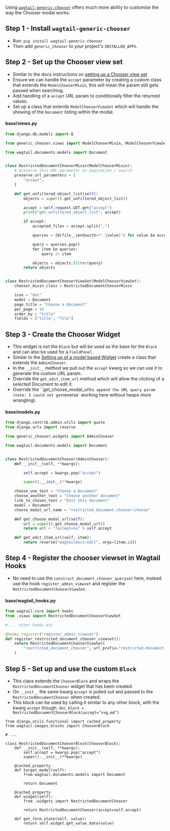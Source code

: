 Using [`wagtail-generic-chooser`](https://github.com/wagtail/wagtail-generic-chooser) offers much more ability to customise the way the Chooser modal works.

## Step 1 - Install `wagtail-generic-chooser`

- Run: `pip install wagtail-generic-chooser`
- Then add `generic_chooser` to your project's `INSTALLED_APPS`.

## Step 2 - Set up the Chooser view set

- Similar to the docs instructions on [setting up a Chooser view set](https://github.com/wagtail/wagtail-generic-chooser#chooser-views-model-based)
- Ensure we can handle the `accept` parameter by creating a custom class that extends the `ModelChooserMixin`, this will mean the param still gets passed when searching.
- Add handling of a `accept` URL param to conditionally filter the returned values.
- Set up a class that extends `ModelChooserViewSet` which will handle the showing of the `Document` listing within the modal.

#### **base/views.py**

```python
from django.db.models import Q

from generic_chooser.views import ModelChooserMixin, ModelChooserViewSet

from wagtail.documents.models import Document


class RestrictedDocumentChooserMixin(ModelChooserMixin):
    # preserve this URL parameter on pagination / search
    preserve_url_parameters = [
        "accept",
    ]

    def get_unfiltered_object_list(self):
        objects = super().get_unfiltered_object_list()

        accept = self.request.GET.get("accept")
        print("get_unfiltered_object_list", accept)

        if accept:
            accepted_files = accept.split(",")

            queries = [Q(file__iendswith=f".{value}") for value in accepted_files]

            query = queries.pop()
            for item in queries:
                query |= item

            objects = objects.filter(query)
        return objects


class RestrictedDocumentChooserViewSet(ModelChooserViewSet):
    chooser_mixin_class = RestrictedDocumentChooserMixin

    icon = "doc"
    model = Document
    page_title = "Choose a document"
    per_page = 10
    order_by = "title"
    fields = ["title", "file"]

```

## Step 3 - Create the Chooser Widget

- This widget is not the `Block` but will be used as the base for the `Block` and can also be used for a `FieldPanel`.
- Similar to the [Setting up of a model based Widget](https://github.com/wagtail/wagtail-generic-chooser#chooser-widgets-model-based) create a class that extends the `AdminChooser`.
- In the `__init__` method we pull out the `accept` kwarg so we can use it to generate the custom URL param.
- Override the `get_edit_item_url` method which will allow the clicking of a _selected_ Document to edit it.
- Override the ``get_choose_modal_url` to append the URL query param (note: I could not get `reverse` working here without heaps more wrangling).

#### **base/models.py**

```python
from django.contrib.admin.utils import quote
from django.urls import reverse

from generic_chooser.widgets import AdminChooser

from wagtail.documents.models import Document


class RestrictedDocumentChooser(AdminChooser):
    def __init__(self, **kwargs):

        self.accept = kwargs.pop("accept")

        super().__init__(**kwargs)

    choose_one_text = "Choose a Document"
    choose_another_text = "Choose another document"
    link_to_chosen_text = "Edit this document"
    model = Document
    choose_modal_url_name = "restricted_document_chooser:choose"

    def get_choose_modal_url(self):
        url = super().get_choose_modal_url()
        return url + "?accept=%s" % self.accept

    def get_edit_item_url(self, item):
        return reverse("wagtaildocs:edit", args=[item.id])

```

## Step 4 - Register the chooser viewset in Wagtail Hooks

- No need to use the `construct_document_chooser_queryset` here, instead use the hook `register_admin_viewset` and register the `RestrictedDocumentChooserViewSet`.

#### **base/wagtail_hooks.py**

```python
from wagtail.core import hooks
from .views import RestrictedDocumentChooserViewSet

# ... other hooks etc

@hooks.register("register_admin_viewset")
def register_restricted_document_chooser_viewset():
    return RestrictedDocumentChooserViewSet(
        "restricted_document_chooser", url_prefix="restricted-document-chooser"
    )

```

## Step 5 - Set up and use the custom `Block`

- This class extends the `ChooserBlock` and wraps the `RestrictedDocumentChooser` widget that has been created.
- On `__init__` the same kwarg `accept` is pulled out and passed to the `RestrictedDocumentChooser` when created.
- This block can be used by calling it similar to any other block, with the kwarg `accept` though. `doc_block = RestrictedDocumentChooserBlock(accept="svg,md")`

```
from django.utils.functional import cached_property
from wagtail.images.blocks import ChooserBlock

# ...

class RestrictedDocumentChooserBlock(ChooserBlock):
    def __init__(self, **kwargs):
        self.accept = kwargs.pop("accept")
        super().__init__(**kwargs)

    @cached_property
    def target_model(self):
        from wagtail.documents.models import Document

        return Document

    @cached_property
    def widget(self):
        from .widgets import RestrictedDocumentChooser

        return RestrictedDocumentChooser(accept=self.accept)

    def get_form_state(self, value):
        return self.widget.get_value_data(value)

```
